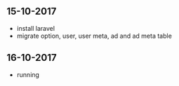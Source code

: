 ## 15-10-2017

- install laravel
- migrate option, user, user meta, ad and ad meta table

## 16-10-2017

- running
